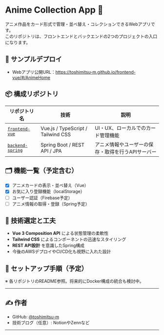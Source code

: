 # Anime Collection App 🎴

アニメ作品をカード形式で管理・並べ替え・コレクションできるWebアプリです。  
このリポジトリは、フロントエンドとバックエンドの2つのプロジェクトの入口になります。

## 🔗 サンプルデプロイ
- Webアプリ公開URL：https://toshimitsu-m.github.io/frontend-vue/#/AnimeHome

## 📦 構成リポジトリ

| リポジトリ名 | 技術 | 説明 |
|-------------|------|------|
| [`frontend-vue`](https://github.com/toshimitsu-m/frontend-vue) | Vue.js / TypeScript / Tailwind CSS | UI・UX、ローカルでのカード管理機能 |
| [`backend-spring`](https://github.com/toshimitsu-m/backend-spring) | Spring Boot / REST API / JPA | アニメ情報やユーザーの保存・取得を行うAPIサーバー |

## 🗂 機能一覧（予定含む）

- [x] アニメカードの表示・並べ替え（Vue）
- [x] お気に入り登録機能（localStorage）
- [ ] ユーザー認証（Firebase予定）
- [ ] アニメ情報の取得・登録（Spring予定）

## 🧠 技術選定と工夫

- **Vue 3 Composition API** による状態管理の柔軟性
- **Tailwind CSS** によるコンポーネントの迅速なスタイリング
- **REST API設計** を意識したSpring構成
- 今後のAWSデプロイやCI/CD化も視野に入れた設計

## 📖 セットアップ手順（予定）

※ 各リポジトリのREADME参照。将来的にDocker構成の統合も検討中。

---

## ✍️ 作者

- GitHub: [@toshimitsu-m](https://github.com/toshimitsu-m)
- 技術ブログ（任意）: NotionやZennなど

---

